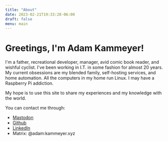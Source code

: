 ```yaml
---
title: "About"
date: 2023-02-21T19:33:28-06:00
draft: false
menu: main
---
```


# Greetings, I'm Adam Kammeyer!

I'm a father, recreational developer, manager, avid comic book reader, and wishful cyclist. I've been working in I.T. in some fashion for almost 20 years. My current obsessions are my blended family, self-hosting services, and home automation. All the computers in my home run Linux. I may have a Raspberry Pi addiction.

My hope is to use this site to share my experiences and my knowledge with the world.

You can contact me through:

* [Mastodon](https://activity.kammeyer.xyz/@adam)
* [Github](https://github.com/adamkammeyer)
* [LinkedIn](https://www.linkedin.com/in/adamkammeyer)
* Matrix: @adam:kammeyer.xyz

